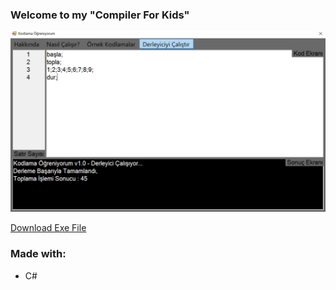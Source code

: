 ### Welcome to my "Compiler For Kids"
[![Image of the Project](compiler.jpg "Kodlama Öğreniyorum")](https://github.com/kerimhanbadur/compilerForKids/blob/master/kodlamaOgreniyorumSetup.exe)

<a id="raw-url" href="https://github.com/kerimhanbadur/compilerForKids/blob/master/kodlamaOgreniyorumSetup.exe">Download Exe File</a>

### Made with:
* C#
